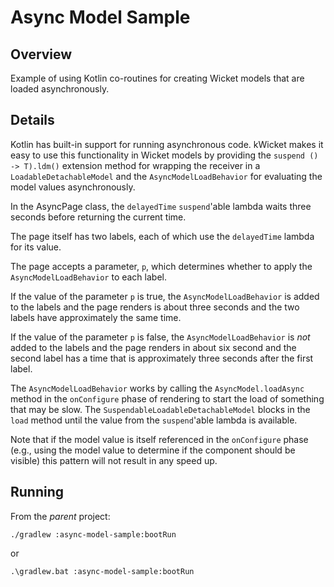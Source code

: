 Async Model Sample
==================

Overview
--------

Example of using Kotlin co-routines for creating Wicket models that are loaded
asynchronously.

Details
-------

Kotlin has built-in support for running asynchronous code. kWicket makes it easy to
use this functionality in Wicket models by providing the `suspend () -> T).ldm()` extension method
for wrapping the receiver in a `LoadableDetachableModel` and the `AsyncModelLoadBehavior` 
for evaluating the model values asynchronously.

In the AsyncPage class, the `delayedTime` `suspend`'able lambda waits three seconds before returning the current time.

The page itself has two labels, each of which use the `delayedTime` lambda for its value. 

The page accepts a parameter, `p`, which determines whether to apply the `AsyncModelLoadBehavior` to each label.

If the value of the parameter `p` is true, the `AsyncModelLoadBehavior` is added to the labels and the page renders
is about three seconds and the two labels have approximately the same time.

If the value of the parameter `p` is false, the `AsyncModelLoadBehavior` is _not_ added to the labels
and the page renders in about six second and the second label has a time that is approximately three seconds
after the first label.

The `AsyncModelLoadBehavior` works by calling the `AsyncModel.loadAsync` method in the `onConfigure`
phase of rendering to start the load of something that may be slow. The `SuspendableLoadableDetachableModel`
blocks in the `load` method until the value from the `suspend`'able lambda is available.

Note that if the model value is itself referenced in the `onConfigure` phase (e.g., using
the model value to determine if the component should be visible) this pattern will not
result in any speed up. 

Running
-------

From the _parent_ project:

`./gradlew :async-model-sample:bootRun`

or

`.\gradlew.bat :async-model-sample:bootRun`

